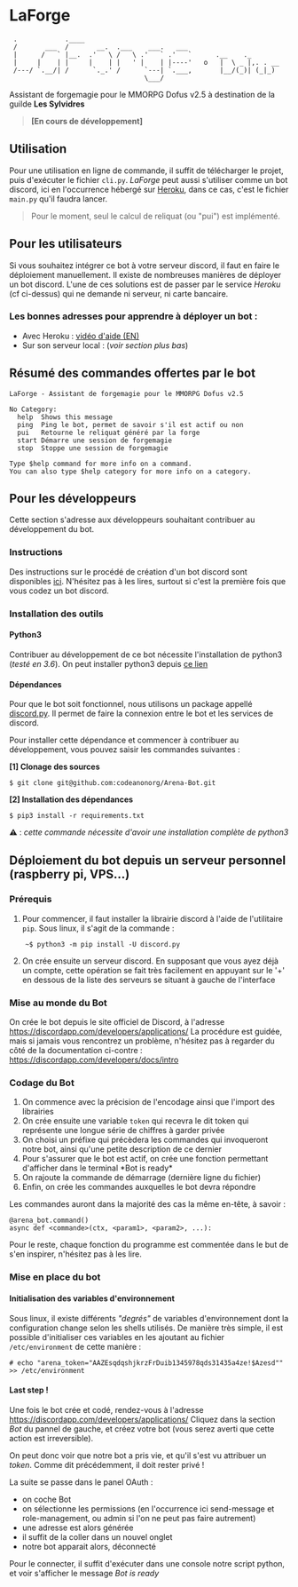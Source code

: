 # LaForge
     .            .____                           
     /       ___  /       __.  .___    ___.   ___ 
     |      /   ` |__.  .'   \ /   \ .'   ` .'   `      .__    ._
     |     |    | |     |    | |   ' |    | |----'   o   |  \ _ |,. . __
     /---/ `.__/| /      `._.' /      `---| `.___,       |__/(_)| (_|_)
                                      \___/

Assistant de forgemagie pour le MMORPG Dofus v2.5 à destination de la guilde **Les Sylvidres**
> **\[En cours de développement]**
## Utilisation
Pour une utilisation en ligne de commande, il suffit de télécharger le projet, puis d'exécuter le fichier `cli.py`.
*LaForge* peut aussi s'utiliser comme un bot discord, ici en l'occurrence hébergé sur [Heroku](https://www.heroku.com/), dans ce cas, c'est le fichier `main.py` qu'il faudra lancer.

> Pour le moment, seul le calcul de reliquat (ou "pui") est implémenté.


## Pour les utilisateurs

Si vous souhaitez intégrer ce bot à votre serveur discord, il faut en faire le déploiement manuellement.
Il existe de nombreuses manières de déployer un bot discord. L'une de ces solutions est de passer par le service *Heroku* (cf ci-dessus) qui ne demande ni serveur, ni carte bancaire.

### Les bonnes adresses pour apprendre à déployer un bot :

+ Avec Heroku : [vidéo d'aide (EN)](https://www.youtube.com/watch?v=BPvg9bndP1U)
+ Sur son serveur local : (*voir section plus bas*)

## Résumé des commandes offertes par le bot

```
LaForge - Assistant de forgemagie pour le MMORPG Dofus v2.5

​No Category:
  help  Shows this message
  ping  Ping le bot, permet de savoir s'il est actif ou non
  pui   Retourne le reliquat généré par la forge
  start Démarre une session de forgemagie
  stop  Stoppe une session de forgemagie

Type $help command for more info on a command.
You can also type $help category for more info on a category.
```

## Pour les développeurs

Cette section s'adresse aux développeurs souhaitant contribuer au développement du bot.

### Instructions

Des instructions sur le procédé de création d'un bot discord sont disponibles [ici](TUTO.md). N'hésitez pas à les lires, surtout  si c'est la première fois que vous codez un bot discord.

### Installation des outils

#### Python3

Contribuer au développement de ce bot nécessite l'installation de python3 (*testé en 3.6*). On peut installer python3 depuis [ce lien](https://www.python.org/downloads/)

#### Dépendances

Pour que le bot soit fonctionnel, nous utilisons un package appellé [discord.py](https://discordpy.readthedocs.io/en/latest/). Il permet de faire la connexion entre le bot et les services de discord.

Pour installer cette dépendance et commencer à contribuer au développement, vous pouvez saisir les commandes suivantes :

**[1] Clonage des sources**
```shell
$ git clone git@github.com:codeanonorg/Arena-Bot.git
```

**[2] Installation des dépendances**
```shell
$ pip3 install -r requirements.txt
```

**⚠︎** : *cette commande nécessite d'avoir une installation complète de python3*

## Déploiement du bot depuis un serveur personnel (raspberry pi, VPS...)

### Prérequis

1. Pour commencer, il faut installer la librairie discord à l'aide de l'utilitaire `pip`. Sous linux, il s'agit de la commande :
```shell
    ~$ python3 -m pip install -U discord.py
```

2. On crée ensuite un serveur discord. En supposant que vous ayez déjà un compte, cette opération se fait très
   facilement en appuyant sur le '+' en dessous de la liste des serveurs se situant à gauche de l'interface

### Mise au monde du Bot

On crée le bot depuis le site officiel de Discord, à l'adresse https://discordapp.com/developers/applications/
La procédure est guidée, mais si jamais vous rencontrez un problème, n'hésitez pas à regarder du côté de la documentation
ci-contre : https://discordapp.com/developers/docs/intro

### Codage du Bot

1. On commence avec la précision de l'encodage ainsi que l'import des librairies
2. On crée ensuite une variable `token` qui recevra le dit token qui représente une longue série de chiffres à garder
   privée
3. On choisi un préfixe qui précèdera les commandes qui invoqueront notre bot, ainsi qu'une petite description
   de ce dernier
4. Pour s'assurer que le bot est actif, on crée une fonction permettant d'afficher dans le terminal \*Bot is ready\*
5. On rajoute la commande de démarrage (dernière ligne du fichier)
5. Enfin, on crée les commandes auxquelles le bot devra répondre

Les commandes auront dans la majorité des cas la même en-tête, à savoir :

    @arena_bot.command()
    async def <commande>(ctx, <param1>, <param2>, ...):

Pour le reste, chaque fonction du programme est commentée dans le but de s'en inspirer, n'hésitez pas à les lire.

### Mise en place du bot

#### Initialisation des variables d'environnement
Sous linux, il existe différents *"degrés"* de variables d'environnement dont la configuration change selon les shells utilisés.
De manière très simple, il est possible d'initialiser ces variables en les ajoutant au fichier `/etc/environment` de cette manière :
```shell
# echo "arena_token="AAZEsqdqshjkrzFrDuib1345978qds31435a4ze!$Azesd"" >> /etc/environment
```
#### Last step !
Une fois le bot crée et codé, rendez-vous à l'adresse https://discordapp.com/developers/applications/
Cliquez dans la section *Bot* du pannel de gauche, et créez votre bot (vous serez averti que cette action est
irreversible).

On peut donc voir que notre bot a pris vie, et qu'il s'est vu attribuer un *token*. Comme dit précédemment, il doit rester
privé !

La suite se passe dans le panel OAuth :
- on coche Bot
- on sélectionne les permissions (en l'occurrence ici send-message et role-management, ou admin si l'on ne peut pas faire autrement)
- une adresse est alors générée
- il suffit de la coller dans un nouvel onglet
- notre bot apparait alors, déconnecté

Pour le connecter, il suffit d'exécuter dans une console notre script python, et voir s'afficher le message
*Bot is ready*


